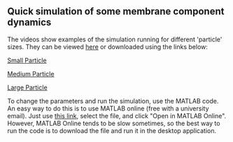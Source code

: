 ## Quick simulation of some membrane component dynamics

The videos show examples of the simulation running for different 'particle' sizes. They can be viewed [here](https://cszego.github.io/membranesim/) or downloaded using the links below:

[Small Particle]([small_particle.mp4](https://github.com/cszego/membranesim/raw/refs/heads/main/small_particle.mp4))

[Medium Particle](https://github.com/cszego/membranesim/raw/refs/heads/main/medium_particle.mp4)

[Large Particle](https://github.com/cszego/membranesim/raw/refs/heads/main/large_particle.mp4)

To change the parameters and run the simulation, use the MATLAB code. An easy way to do this is to use MATLAB online (free with a university email). Just use [this link](https://drive.mathworks.com/sharing/995980bb-b4d8-4401-8466-fbdeb4c1645a), select the file, and click "Open in MATLAB Online". However, MATLAB Online tends to be slow sometimes, so the best way to run the code is to download the file and run it in the desktop application. 
